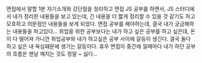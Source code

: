 면접에서 말할 1분 자기소개와 강단점을 정리하고
면접 JS 공부를 하면서, JS 스터디에서 내가 정리한 내용들을 보고 있는데, 긴 내용을 더 짧게 정리할 수 있을 것 같기도 하고
모호하고 의문점인 내용들을 보게 되었다. 면접 공부를 해야하는데, 결국 내가 궁금해하는 내용들을 파고있다... 
취업을 위한 공부보다는 내가 하고 싶은 공부를 하고 싶은데, 돈이 다 떨어져 가니깐 취업공부와 내가 하고싶은 공부 사이에 갈등이 생긴다.
결국 둘다 하고 싶은 내 욕심떄문에 생기는 갈등이다. 휴우 면접이 중간에 낄때마다 내가 하던 공부의 흐름은 맨날 깨지는 것도 정말 ~ 싫다...

